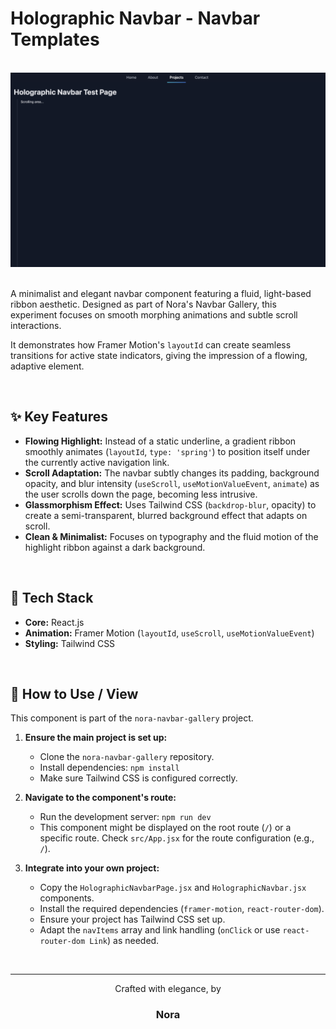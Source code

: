 # Holographic Navbar - Navbar Templates

<br>

<div align="center">
  <img src="src/assets/Ekran Resmi 2025-10-23 19.05.00.png" alt="Holographic Ribbon Navbar Demo" width="600"/>
  
</div>

<br>

A minimalist and elegant navbar component featuring a fluid, light-based ribbon aesthetic. Designed as part of Nora's Navbar Gallery, this experiment focuses on smooth morphing animations and subtle scroll interactions.

It demonstrates how Framer Motion's `layoutId` can create seamless transitions for active state indicators, giving the impression of a flowing, adaptive element.

<br>

## ✨ Key Features

* **Flowing Highlight:** Instead of a static underline, a gradient ribbon smoothly animates (`layoutId`, `type: 'spring'`) to position itself under the currently active navigation link.
* **Scroll Adaptation:** The navbar subtly changes its padding, background opacity, and blur intensity (`useScroll`, `useMotionValueEvent`, `animate`) as the user scrolls down the page, becoming less intrusive.
* **Glassmorphism Effect:** Uses Tailwind CSS (`backdrop-blur`, opacity) to create a semi-transparent, blurred background effect that adapts on scroll.
* **Clean & Minimalist:** Focuses on typography and the fluid motion of the highlight ribbon against a dark background.

<br>

## 🚀 Tech Stack

* **Core:** React.js
* **Animation:** Framer Motion (`layoutId`, `useScroll`, `useMotionValueEvent`)
* **Styling:** Tailwind CSS

<br>

## 🔧 How to Use / View

This component is part of the `nora-navbar-gallery` project.

1.  **Ensure the main project is set up:**
    * Clone the `nora-navbar-gallery` repository.
    * Install dependencies: `npm install`
    * Make sure Tailwind CSS is configured correctly.

2.  **Navigate to the component's route:**
    * Run the development server: `npm run dev`
    * This component might be displayed on the root route (`/`) or a specific route. Check `src/App.jsx` for the route configuration (e.g., `/`).

3.  **Integrate into your own project:**
    * Copy the `HolographicNavbarPage.jsx` and `HolographicNavbar.jsx` components.
    * Install the required dependencies (`framer-motion`, `react-router-dom`).
    * Ensure your project has Tailwind CSS set up.
    * Adapt the `navItems` array and link handling (`onClick` or use `react-router-dom Link`) as needed.

<br>

---

<div align="center">
  <p>Crafted with elegance, by</p>
  <h3>Nora</h3>
</div>
